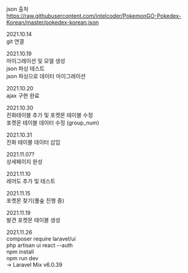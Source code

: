 json 출처  
https://raw.githubusercontent.com/intelcoder/PokemonGO-Pokedex-Korean/master/pokedex-korean.json

2021.10.14  
git 연결

2021.10.19  
마이그레이션 및 모델 생성  
json 파싱 테스트  
json 파싱으로 데이터 마이그레이션  

2021.10.20  
ajax 구현 완료  

2021.10.30  
진화테이블 추가 및 포켓몬 테이블 수정  
포켓몬 테이블 데이터 수정 (group_num)  

2021.10.31  
진화 테이블 데이터 삽입    
  
2021.11.07?  
상세페이지 완성  

2021.11.10  
레어도 추가 및 테스트

2021.11.15  
포켓몬 찾기(풀숲 진행 중)

2021.11.19  
발견 포켓몬 테이블 생성  

2021.11.26  
composer require laravel/ui  
php artisan ui react --auth  
npm install  
npm run dev  
->  Laravel Mix v6.0.39  
